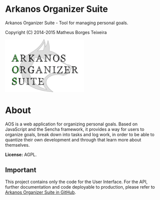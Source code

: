 # Arkanos Organizer Suite

Arkanos Organizer Suite - Tool for managing personal goals.

Copyright (C) 2014-2015 Matheus Borges Teixeira

<img src="https://raw.githubusercontent.com/matheuscodes/aos-app-only/master/resources/images/AOSLogo.png" width=256px />

# About

AOS is a web application for organizing personal goals. Based on JavaScript and the Sencha framework, it provides a way for users to organize goals, break down into tasks and log work, in order to be able to quantize their own development and through that learn more about themselves.

**License:** AGPL.

## Important
This project contains only the code for the User Interface. For the API, further documentation and code deployable to production, please refer to [Arkanos Organizer Suite in GitHub](https://github.com/matheuscodes/aos/).
